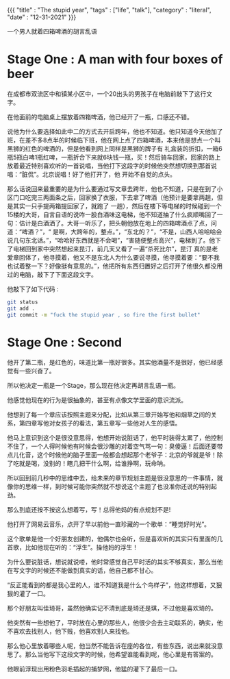 {{{
    "title"    : "The stupid year",
    "tags"     : ["life", "talk"],
    "category" : "literal",
    "date"     : "12-31-2021"
}}}

一个男人就着四箱啤酒的胡言乱语

# Stage One : A man with four boxes of beer

在成都市双流区中和镇某小区中，一个20出头的男孩子在电脑前敲下了这行文字。


在他面前的电脑桌上摆放着四箱啤酒，他已经开了一瓶，口感还不错。

说他为什么要选择如此中二的方式去开启跨年，他也不知道。他只知道今天他加了班，在差不多8点半的时候临下班，他在网上点了四箱啤酒，本来他是想点一个叫黑狮的红色的啤酒的，但是他看到网上同样是黑狮的牌子有
礼盒装的折扣，一箱6瓶5瓶白啤1瓶红啤，一瓶折合下来就6块钱一瓶，买！然后骑车回家，回家的路上放着最近特别喜欢听的一首说唱，当他打下这段字的时候他突然想切换到那首说唱：“脏侃”。北京说唱！好了他打开了，他
开始不自觉的点头。

那么话说回来最重要的是为什么要通过写文章去跨年，他也不知道，只是在到了小区门口吃完三两面条之后，回家换了衣服，下去拿了啤酒（他预计是要拿两趟，但是其实一只手提两箱提回家了，就跑了
一趟），然后在楼下等电梯的时候碰到一个15楼的大哥，自言自语的说咋一股白酒味这电梯，他不知道抽了什么疯顺嘴回了一句：估计是白酒洒了。大哥一听乐了，把头朝他放在地上的四箱啤酒点了点，问道：“啤酒？”，“
是啊，大跨年的，整点。”，“东北的？”，“不是，山西人哈哈哈会说几句东北话。”，“哈哈好东西就是不会喝”，“害随便整点高兴”，电梯到了。他下了电梯回到家中突然想起来昆汀，前几天又看了一遍“杀死比尔”，昆汀
真的是老爱章回体了，他寻摸着，他又不是东北人为什么要说寻摸，他寻摸着要：“要不我也试着整一下？好像挺有意思的。”，他把所有东西归置好之后打开了他很久都没用过的电脑，敲下了下面这段文字。

他敲下了如下代码 : 

```bash
git status
git add .
git commit -m "fuck the stupid year , so fire the first bullet"
```

# Stage One : Second

他开了第二瓶，是红色的，味道比第一瓶好很多。其实他酒量不是很好，他已经感觉有一些兴奋了。

所以他决定一瓶是一个Stage，那么现在他决定再胡言乱语一瓶。

他感觉他现在的行为是很抽象的，甚至有点像文学里面的意识流派。          
               
他想到了每一个章应该按照主题来分配，比如从第三章开始写他和烟草之间的关系，第四章写他对女孩子的看法，第五章写一些他对人生的感悟。

他马上意识到这个是很没意思得，他想开始说脏话了，他平时装得太累了，他控制不住了，一个人得时候他有时候会很沙雕的对着空气骂一句：臭傻逼！后面还要带点儿化音，这个时候他的脑子里面一般都会想起那个老爷子：北京的爷就是爷！除了吃就是喝，没别的！瞎几把干什么啊，给谁挣啊，玩命呐。

所以回到前几秒中的思维中去，给未来的章节规划主题是很没意思的一件事情，就像你的思维一样，到时候可能你突然就不想说这个主题了也没准你还说的特别起劲。

那么到底还按不按这么想着写，写！总得他妈的有点规划不是!

他打开了网易云音乐，点开了早以前他一直珍藏的一个歌单：“睡觉好时光”。

这个歌单是他一个好朋友创建的，他偶尔也会听，但是喜欢听的其实只有里面的几首歌，比如他现在听的：“浮生”。操他妈的浮生！

为什么要说脏话，想说就说喽，他时常感觉自己平时活的其实不够真实，那么当他在写文字的时候还不能做到真实的话，他自己都不甘心。

“反正能看到的都是我心里的人，谁不知道我是什么个鸟样子”，他这样想着，又狠狠的灌了一口。

那个好朋友叫佳琦哥，虽然他确实记不清到底是琦还是琪，不过他是喜欢琦的。

他突然有一些想他了，平时放在心里的那些人，他很少会去主动联系的，确实，他不喜欢去找别人，他下贱，他喜欢别人来找他。

那么他心里放着哪些人呢，他当然不能告诉在座的各位，有些东西，说出来就没意思了。那么当他写下这段文字的时候，他希望谁能看到呢，他心里是有答案的。

他眼前浮现出用粉色羽毛插起的捕梦网，他猛的灌下了最后一口。         













